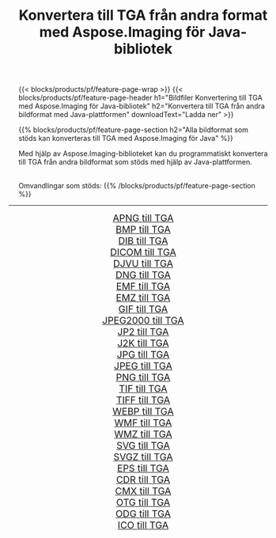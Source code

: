 ﻿---
title: Konvertera till TGA från andra format med Aspose.Imaging för Java-bibliotek 
weight: 3920
url: /sv/java/conversion/to/tga 
lang: sv
langdirlevel: 2
locales: zh-hans,ja,it,ru,de,es,fr,nl,id,lt,pl,pt,vi,tr,ko,zh-hant,ar,hi,th,sv,cs,uk,he
description: Med Aspose.Imaging kan du konvertera till TGA från andra format med Java
---

{{< blocks/products/pf/feature-page-wrap >}}
{{< blocks/products/pf/feature-page-header h1="Bildfiler Konvertering till TGA med Aspose.Imaging för Java-bibliotek" h2="Konvertera till TGA från andra bildformat med Java-plattformen" downloadText="Ladda ner" >}}


{{% blocks/products/pf/feature-page-section  h2="Alla bildformat som stöds kan konverteras till TGA med Aspose.Imaging för Java" %}}
<p align=justify>Med hjälp av Aspose.Imaging-biblioteket kan du programmatiskt konvertera till TGA från andra bildformat som stöds med hjälp av Java-plattformen.</p>
<br/>
Omvandlingar som stöds:
{{% /blocks/products/pf/feature-page-section %}}
<div class="container-fluid productfamilypage bg-gray">
    <div class="convertypes bg-gray agp-content section">
        <div class="container">
		<hr style="margin-left:-20px;"/>
		<div class="row other-converters" style="gap: 10px;font-size: 19px;text-align:center;">
		    <div class='col-md-2 other-converter remove-lp remove-rp'><a href="/imaging/sv/java/conversion/apng-to-tga" style="padding:15px;">APNG till TGA</a></div>
<div class='col-md-2 other-converter remove-lp remove-rp'><a href="/imaging/sv/java/conversion/bmp-to-tga" style="padding:15px;">BMP till TGA</a></div>
<div class='col-md-2 other-converter remove-lp remove-rp'><a href="/imaging/sv/java/conversion/dib-to-tga" style="padding:15px;">DIB till TGA</a></div>
<div class='col-md-2 other-converter remove-lp remove-rp'><a href="/imaging/sv/java/conversion/dicom-to-tga" style="padding:15px;">DICOM till TGA</a></div>
<div class='col-md-2 other-converter remove-lp remove-rp'><a href="/imaging/sv/java/conversion/djvu-to-tga" style="padding:15px;">DJVU till TGA</a></div>
<div class='col-md-2 other-converter remove-lp remove-rp'><a href="/imaging/sv/java/conversion/dng-to-tga" style="padding:15px;">DNG till TGA</a></div>
<div class='col-md-2 other-converter remove-lp remove-rp'><a href="/imaging/sv/java/conversion/emf-to-tga" style="padding:15px;">EMF till TGA</a></div>
<div class='col-md-2 other-converter remove-lp remove-rp'><a href="/imaging/sv/java/conversion/emz-to-tga" style="padding:15px;">EMZ till TGA</a></div>
<div class='col-md-2 other-converter remove-lp remove-rp'><a href="/imaging/sv/java/conversion/gif-to-tga" style="padding:15px;">GIF till TGA</a></div>
<div class='col-md-2 other-converter remove-lp remove-rp'><a href="/imaging/sv/java/conversion/jpeg2000-to-tga" style="padding:15px;">JPEG2000 till TGA</a></div>
<div class='col-md-2 other-converter remove-lp remove-rp'><a href="/imaging/sv/java/conversion/jp2-to-tga" style="padding:15px;">JP2 till TGA</a></div>
<div class='col-md-2 other-converter remove-lp remove-rp'><a href="/imaging/sv/java/conversion/j2k-to-tga" style="padding:15px;">J2K till TGA</a></div>
<div class='col-md-2 other-converter remove-lp remove-rp'><a href="/imaging/sv/java/conversion/jpg-to-tga" style="padding:15px;">JPG till TGA</a></div>
<div class='col-md-2 other-converter remove-lp remove-rp'><a href="/imaging/sv/java/conversion/jpeg-to-tga" style="padding:15px;">JPEG till TGA</a></div>
<div class='col-md-2 other-converter remove-lp remove-rp'><a href="/imaging/sv/java/conversion/png-to-tga" style="padding:15px;">PNG till TGA</a></div>
<div class='col-md-2 other-converter remove-lp remove-rp'><a href="/imaging/sv/java/conversion/tif-to-tga" style="padding:15px;">TIF till TGA</a></div>
<div class='col-md-2 other-converter remove-lp remove-rp'><a href="/imaging/sv/java/conversion/tiff-to-tga" style="padding:15px;">TIFF till TGA</a></div>
<div class='col-md-2 other-converter remove-lp remove-rp'><a href="/imaging/sv/java/conversion/webp-to-tga" style="padding:15px;">WEBP till TGA</a></div>
<div class='col-md-2 other-converter remove-lp remove-rp'><a href="/imaging/sv/java/conversion/wmf-to-tga" style="padding:15px;">WMF till TGA</a></div>
<div class='col-md-2 other-converter remove-lp remove-rp'><a href="/imaging/sv/java/conversion/wmz-to-tga" style="padding:15px;">WMZ till TGA</a></div>
<div class='col-md-2 other-converter remove-lp remove-rp'><a href="/imaging/sv/java/conversion/svg-to-tga" style="padding:15px;">SVG till TGA</a></div>
<div class='col-md-2 other-converter remove-lp remove-rp'><a href="/imaging/sv/java/conversion/svgz-to-tga" style="padding:15px;">SVGZ till TGA</a></div>
<div class='col-md-2 other-converter remove-lp remove-rp'><a href="/imaging/sv/java/conversion/eps-to-tga" style="padding:15px;">EPS till TGA</a></div>
<div class='col-md-2 other-converter remove-lp remove-rp'><a href="/imaging/sv/java/conversion/cdr-to-tga" style="padding:15px;">CDR till TGA</a></div>
<div class='col-md-2 other-converter remove-lp remove-rp'><a href="/imaging/sv/java/conversion/cmx-to-tga" style="padding:15px;">CMX till TGA</a></div>
<div class='col-md-2 other-converter remove-lp remove-rp'><a href="/imaging/sv/java/conversion/otg-to-tga" style="padding:15px;">OTG till TGA</a></div>
<div class='col-md-2 other-converter remove-lp remove-rp'><a href="/imaging/sv/java/conversion/odg-to-tga" style="padding:15px;">ODG till TGA</a></div>
<div class='col-md-2 other-converter remove-lp remove-rp'><a href="/imaging/sv/java/conversion/ico-to-tga" style="padding:15px;">ICO till TGA</a></div>
                </div>
        </div>
    </div>
</div>
<br/>

